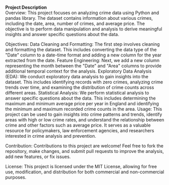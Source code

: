 **Project Description**
<br/>
Overview:
This project focuses on analyzing crime data using Python and pandas library. The dataset contains information about various crimes, including the date, area, number of crimes, and average price. The objective is to perform data manipulation and analysis to derive meaningful insights and answer specific questions about the data.

Objectives:
Data Cleaning and Formatting:
The first step involves cleaning and formatting the dataset. This includes converting the data type of the "Date" column to a date-time format and adding a new column for the year extracted from the date.
Feature Engineering:
Next, we add a new column representing the month between the "Date" and "Area" columns to provide additional temporal context for the analysis.
Exploratory Data Analysis (EDA):
We conduct exploratory data analysis to gain insights into the dataset. This includes identifying records with zero crimes, analyzing crime trends over time, and examining the distribution of crime counts across different areas.
Statistical Analysis:
We perform statistical analysis to answer specific questions about the data. This includes determining the maximum and minimum average price per year in England and identifying the minimum and maximum recorded crime counts in the area.
Usage:
This project can be used to gain insights into crime patterns and trends, identify areas with high or low crime rates, and understand the relationship between crime and other factors such as average price. It serves as a valuable resource for policymakers, law enforcement agencies, and researchers interested in crime analysis and prevention.

Contribution:
Contributions to this project are welcome! Feel free to fork the repository, make changes, and submit pull requests to improve the analysis, add new features, or fix issues.

License:
This project is licensed under the MIT License, allowing for free use, modification, and distribution for both commercial and non-commercial purposes.
